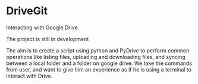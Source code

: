 # DriveGit
Interacting with Google Drive

The project is still in development


The aim is to create a script using python and PyDrive to perform common operations like listing files, uploading and downloading files, and syncing between a local folder and a folder on google drive. We take the commands from user, and want to give him an experience as if he is using a terminal to interact with Drive.
